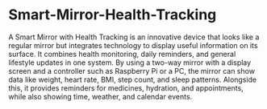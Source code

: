 # Smart-Mirror-Health-Tracking
A Smart Mirror with Health Tracking is an innovative device that looks like a regular mirror but integrates technology to display useful information on its surface. It combines health monitoring, daily reminders, and general lifestyle updates in one system. By using a two-way mirror with a display screen and a controller such as Raspberry Pi or a PC, the mirror can show data like weight, heart rate, BMI, step count, and sleep patterns. Alongside this, it provides reminders for medicines, hydration, and appointments, while also showing time, weather, and calendar events.
